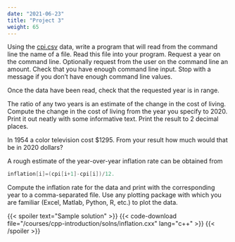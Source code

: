 ```yaml
---
date: "2021-06-23"
title: "Project 3"
weight: 65
---
```


Using the [cpi.csv](/data/cpi.csv) data, write a program that will read from the command line the name of a file. Read this file into your program.  Request a year on the command line.  Optionally request from the user on the command line an amount. Check that you have enough command line input. Stop with a message if you don’t have enough command line values.

Once the data have been read, check that the requested year is in range.

The ratio of any two years is an estimate of the change in the cost of living.  Compute the change in the cost of living from the year you specify to 2020. Print it out neatly with some informative text.  Print the result to 2 decimal places.

In 1954 a color television cost $1295. From your result how much would that be in 2020 dollars?  

A rough estimate of the year-over-year inflation rate can be obtained from
```c++
inflation[i]=(cpi[i+1]-cpi[i])/12.
```
Compute the inflation rate for the data and print with the corresponding year to
 a comma-separated file.  Use any plotting package with which you are familiar (Excel, Matlab, Python, R, etc.) to plot the data.

{{< spoiler text="Sample solution" >}}
{{< code-download file="/courses/cpp-introduction/solns/inflation.cxx" lang="c++" >}}
{{< /spoiler >}}

